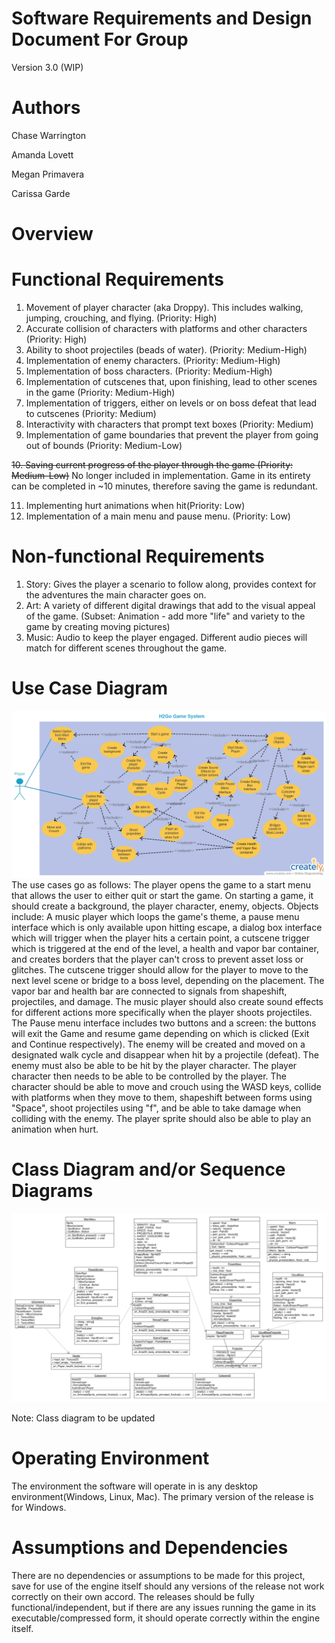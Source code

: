# Software Requirements and Design Document For Group <X>
Version 3.0 (WIP)
# Authors
Chase Warrington <!-- spacechase0 -->

Amanda Lovett <!-- arin -->

Megan Primavera <!-- Danger Duchess -->

Carissa Garde <!-- HollenStarr -->

# Overview
<!-- 5 points -->
<!-- Give a general overview of the system in 1-2 paragraphs (similar to the one in the project proposal). -->


# Functional Requirements
<!-- 10 points -->
1) Movement of player character (aka Droppy). This includes walking, jumping, crouching, and flying. (Priority: High)
2) Accurate collision of characters with platforms and other characters (Priority: High)
3) Ability to shoot projectiles (beads of water). (Priority: Medium-High)
4) Implementation of enemy characters. (Priority: Medium-High)
5) Implementation of boss characters. (Priority: Medium-High)
6) Implementation of cutscenes that, upon finishing, lead to other scenes in the game (Priority: Medium-High)
7) Implementation of triggers, either on levels or on boss defeat that lead to cutscenes (Priority: Medium)
8) Interactivity with characters that prompt text boxes (Priority: Medium)
9) Implementation of game boundaries that prevent the player from going out of bounds (Priority: Medium-Low)

~~10. Saving current progress of the player through the game (Priority: Medium-Low)~~ No longer included in implementation. Game in its 
entirety can be completed in ~10 minutes, therefore saving the game is redundant.

11) Implementing hurt animations when hit(Priority: Low)
12) Implementation of a main menu and pause menu. (Priority: Low)
<!-- List the functional requirements in sentences identified by numbers and for each requirement state if it is of high, medium, or low priority. Each functional requirement is something that the system shall do. Include all the details required such that there can be no misinterpretations of the requirements when read. Be very specific about what the system needs to do (not how, just what). You may provide a brief design rationale for any requirement which you feel requires explanation for how and/or why the requirement was derived. -->

# Non-functional Requirements
<!-- 10 points -->
1) Story: Gives the player a scenario to follow along, provides context for the adventures the main character goes on.
2) Art: A variety of different digital drawings that add to the visual appeal of the game.
   (Subset: Animation - add more "life" and variety to the game by creating moving pictures)
3) Music: Audio to keep the player engaged. Different audio pieces will match for different scenes throughout the game.  
<!-- List the non-functional requirements of the system (any requirement referring to a property of the system, such as security, safety, software quality, performance, reliability, etc.) You may provide a brief rationale for any requirement which you feel requires explanation as to how and/or why the requirement was derived. -->

# Use Case Diagram
<!-- 10 points -->
 ![Usecase diagram](H2Go_Iteration_3.png "Usecase diagram")
The use cases go as follows: The player opens the game to a start menu that allows the user to either quit or start the game. On starting a game, it should create a background, the player character, enemy, objects. Objects include: A music player which loops the game's theme, a pause menu interface which is only available upon hitting escape, a dialog box interface which will trigger when the player hits a certain point, a cutscene trigger which is triggered at the end of the level, a health and vapor bar container, and creates borders that the player can't cross to prevent asset loss or glitches. The cutscene trigger should allow for the player to move to the next level scene or bridge to a boss level, depending on the placement. The vapor bar and health bar are connected to signals from shapeshift, projectiles, and damage. The music player should also create sound effects for different actions more specifically when the player shoots projectiles. The Pause menu interface includes two buttons and a screen: the buttons will exit the Game and resume game depending on which is clicked (Exit and Continue respectively). The enemy will be created and moved on a designated walk cycle and disappear when hit by a projectile (defeat). The enemy must also be able to be hit by the player character. The player character then needs to be able to be controlled by the player. The character should be able to move and crouch using the WASD keys, collide with platforms when they move to them, shapeshift between forms using "Space", shoot projectiles using "f", and be able to take damage when colliding with the enemy. The player sprite should also be able to play an animation when hurt.
<!-- This section presents the use case diagram and the textual descriptions of the use cases for the system under development. The use case diagram should contain all the use cases and relationships between them needed to describe the functionality to be developed. If you discover new use cases between two increments, update the diagram for your future increments.  -->
<!-- Textual descriptions of use cases: For the first increment, the textual descriptions for the use cases are not required. However, the textual descriptions for all use cases discovered for your system are required for the second and third iterations. -->

# Class Diagram and/or Sequence Diagrams
<!-- 15 points -->
![Class Diagram](class_diagram_3.png "Class Diagram")
<!-- This section presents a high-level overview of the anticipated system architecture using a class diagram and/or sequence diagrams. -->
<!-- If the main paradigm used in your project is Object Oriented (i.e., you have classes or something that acts similar to classes in your system), then draw the Class Diagram of the entire system and Sequence Diagrams for the three (3) most important use cases in your system. -->
<!-- If the main paradigm in your system is not Object Oriented (i.e., you do not have classes or anything similar to classes in your system) then only draw Sequence Diagrams, but for all the use cases of your system. In this case, we will use a modified version of Sequence Diagrams, where instead of objects, the lifelines will represent the functions in the system involved in the action sequence. -->
<!-- Class Diagrams show the fundamental objects/classes that must be modeled with the system to satisfy its requirements and the relationships between them. Each class rectangle on the diagram must also include the attributes and the methods of the class (they can be refined between increments).  All the relationships between classes and their multiplicity must be shown on the class diagram. -->
<!-- A Sequence Diagram simply depicts interaction between objects (or functions - in our case - for non-OOP systems) in a sequential order, i.e. the order in which these interactions take place. Sequence diagrams describe how and in what order the objects in a system function. -->

Note: Class diagram to be updated

# Operating Environment
<!-- 5 points -->
The environment the software will operate in is any desktop environment(Windows, Linux, Mac). The primary version of the release is for Windows. 
<!-- Describe the environment in which the software will operate, including the hardware platform, operating system and versions, and any other software components or applications with which it must peacefully coexist. -->

# Assumptions and Dependencies
<!-- 5 points -->
There are no dependencies or assumptions to be made for this project, save for use of the engine itself should any versions of the release not work correctly on their own accord. The releases should be fully functional/independent, but if there are any issues running the game in its executable/compressed form, it should operate correctly within the engine itself. 
<!-- List any assumed factors (as opposed to known facts) that could affect the requirements stated in this document. These could include third-party or commercial components that you plan to use, issues around the development or operating environment, or constraints. The project could be affected if these assumptions are incorrect, are not shared, or change. Also identify any dependencies the project has on external factors, such as software components that you intend to reuse from another project. -->
